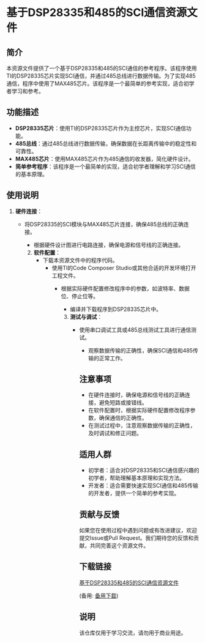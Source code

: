 # 基于DSP28335和485的SCI通信资源文件

## 简介

本资源文件提供了一个基于DSP28335和485的SCI通信的参考程序。该程序使用TI的DSP28335芯片实现SCI通信，并通过485总线进行数据传输。为了实现485通信，程序中使用了MAX485芯片。该程序是一个最简单的参考实现，适合初学者学习和参考。

## 功能描述

- **DSP28335芯片**：使用TI的DSP28335芯片作为主控芯片，实现SCI通信功能。
- **485总线**：通过485总线进行数据传输，确保数据在长距离传输中的稳定性和可靠性。
- **MAX485芯片**：使用MAX485芯片作为485通信的收发器，简化硬件设计。
- **简单参考程序**：该程序是一个最简单的实现，适合初学者理解和学习SCI通信的基本原理。

## 使用说明

1. **硬件连接**：
   - 将DSP28335的SCI模块与MAX485芯片连接，确保485总线的正确连接。
      - 根据硬件设计图进行电路连接，确保电源和信号线的正确连接。

      2. **软件配置**：
         - 下载本资源文件中的程序代码。
            - 使用TI的Code Composer Studio或其他合适的开发环境打开工程文件。
               - 根据实际硬件配置修改程序中的参数，如波特率、数据位、停止位等。
                  - 编译并下载程序到DSP28335芯片中。

                  3. **测试与调试**：
                     - 使用串口调试工具或485总线测试工具进行通信测试。
                        - 观察数据传输的正确性，确保SCI通信和485传输的正常工作。

                        ## 注意事项

                        - 在硬件连接时，确保电源和信号线的正确连接，避免短路或接错线。
                        - 在软件配置时，根据实际硬件配置修改程序参数，确保通信的正确性。
                        - 在测试过程中，注意观察数据传输的正确性，及时调试和修正问题。

                        ## 适用人群

                        - 初学者：适合对DSP28335和SCI通信感兴趣的初学者，帮助理解基本原理和实现方法。
                        - 开发者：适合需要快速实现SCI通信和485传输的开发者，提供一个简单的参考实现。

                        ## 贡献与反馈

                        如果您在使用过程中遇到问题或有改进建议，欢迎提交Issue或Pull Request。我们期待您的反馈和贡献，共同完善这个资源文件。

                        ## 下载链接
                        [基于DSP28335和485的SCI通信资源文件](https://pan.quark.cn/s/27f360a3984d) 

                        (备用: [备用下载](https://pan.baidu.com/s/1x2EsqaS6wnBEOiGnGCtidA?pwd=1234))

                        ## 说明

                        该仓库仅用于学习交流，请勿用于商业用途。
